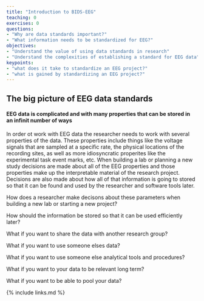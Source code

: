 ```yaml
---
title: "Introduction to BIDS-EEG"
teaching: 0
exercises: 0
questions:
- "Why are data standards important?"
- "What information needs to be standardized for EEG?"
objectives:
- "Understand the value of using data standards in research"
- "Understand the complexities of establishing a standard for EEG data"
keypoints:
- "what does it take to standardize an EEG project?"
- "what is gained by standardizing an EEG project?"
---
```


## The big picture of EEG data standards

#### **EEG data is complicated and with many properties that can be stored in an infinit number of ways**

In order ot work with EEG data the researcher needs to work with several properties of the data. These properties include things like the voltage signals that are sampled at a specific rate, the physical locations of the recording sites, as well as more idiosyncratic properites like the experimental task event marks, etc. When building a lab or planning a new study decisions are made about all of the EEG properties and those properties make up the interpretable material of the research project. Decisions are also made about how all of that information is going to stored so that it can be found and used by the researcher and software tools later.

How does a researcher make decisons about these parameters when building a new lab or starting a new project?

How should the information be stored so that it can be used efficiently later?

What if you want to share the data with another research group?

What if you want to use someone elses data?

What if you want to use someone else analytical tools and procedures?

What if you want to your data to be relevant long term?

What if you want to be able to pool your data?

{% include links.md %}

